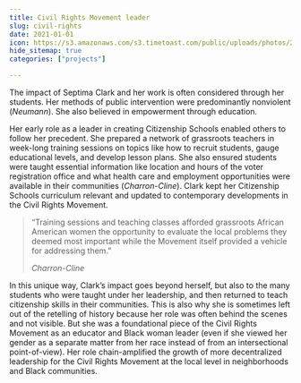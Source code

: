 ```yaml
---
title: Civil Rights Movement leader
slug: civil-rights
date: 2021-01-01
icon: https://s3.amazonaws.com/s3.timetoast.com/public/uploads/photos/2778104/sclc_logo.jpg
hide_sitemap: true
categories: ["projects"]

---
```


The impact of Septima Clark and her work is often considered through her students.
Her methods of public intervention were predominantly nonviolent (_Neumann_).
She also believed in empowerment through education.

Her early role as a leader in creating Citizenship Schools enabled others to follow her precedent.
She prepared a network of grassroots teachers in week-long training sessions on topics like how to recruit students, gauge educational levels, and develop lesson plans.
She also ensured students were taught essential information like location and hours of the voter registration office and what health care and employment opportunities were available in their communities (_Charron-Cline_).
Clark kept her Citizenship Schools curriculum relevant and updated to contemporary developments in the Civil Rights Movement.

> “Training sessions and teaching classes afforded grassroots African American women the opportunity to evaluate the local problems they deemed most important while the Movement itself provided a vehicle for addressing them.”
>
> _Charron-Cline_

In this unique way, Clark’s impact goes beyond herself, but also to the many students who were taught under her leadership, and then returned to teach citizenship skills in their communities.
This is also why she is sometimes left out of the retelling of history because her role was often behind the scenes and not visible.
But she was a foundational piece of the Civil Rights Movement as an educator and Black woman leader (even if she viewed her gender as a separate matter from her race instead of from an intersectional point-of-view).
Her role chain-amplified the growth of more decentralized leadership for the Civil Rights Movement at the local level in neighborhoods and Black communities.
